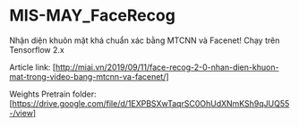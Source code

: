 # MIS-MAY_FaceRecog
Nhận diện khuôn mặt khá chuẩn xác bằng MTCNN và Facenet!
Chạy trên Tensorflow 2.x

Article link: [http://miai.vn/2019/09/11/face-recog-2-0-nhan-dien-khuon-mat-trong-video-bang-mtcnn-va-facenet/]

Weights Pretrain folder: [https://drive.google.com/file/d/1EXPBSXwTaqrSC0OhUdXNmKSh9qJUQ55-/view]
